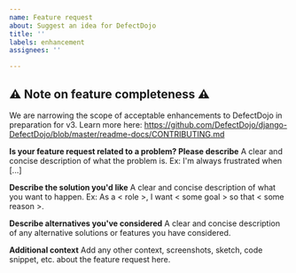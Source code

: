 ```yaml
---
name: Feature request
about: Suggest an idea for DefectDojo
title: ''
labels: enhancement
assignees: ''

---
```

## :warning: Note on feature completeness :warning:

We are narrowing the scope of acceptable enhancements to DefectDojo in preparation for v3. Learn more here:
https://github.com/DefectDojo/django-DefectDojo/blob/master/readme-docs/CONTRIBUTING.md

**Is your feature request related to a problem? Please describe**
A clear and concise description of what the problem is.
Ex: I'm always frustrated when [...]

**Describe the solution you'd like**
A clear and concise description of what you want to happen.
Ex: As a < role >, I want < some goal > so that < some reason >.

**Describe alternatives you've considered**
A clear and concise description of any alternative solutions or features you have considered.

**Additional context**
Add any other context, screenshots, sketch, code snippet, etc. about the feature request here.
